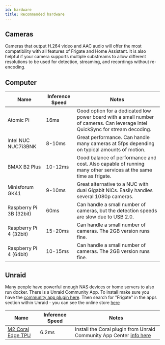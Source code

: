 ```yaml
---
id: hardware
title: Recommended hardware
---
```


## Cameras

Cameras that output H.264 video and AAC audio will offer the most compatibility with all features of Frigate and Home Assistant. It is also helpful if your camera supports multiple substreams to allow different resolutions to be used for detection, streaming, and recordings without re-encoding.

## Computer

| Name                    | Inference Speed | Notes                                                                                                                         |
| ----------------------- | --------------- | ----------------------------------------------------------------------------------------------------------------------------- |
| Atomic Pi               | 16ms            | Good option for a dedicated low power board with a small number of cameras. Can leverage Intel QuickSync for stream decoding. |
| Intel NUC NUC7i3BNK     | 8-10ms          | Great performance. Can handle many cameras at 5fps depending on typical amounts of motion.                                    |
| BMAX B2 Plus            | 10-12ms         | Good balance of performance and cost. Also capable of running many other services at the same time as frigate.                |
| Minisforum GK41         | 9-10ms          | Great alternative to a NUC with dual Gigabit NICs. Easily handles several 1080p cameras.                                      |
| Raspberry Pi 3B (32bit) | 60ms            | Can handle a small number of cameras, but the detection speeds are slow due to USB 2.0.                                       |
| Raspberry Pi 4 (32bit)  | 15-20ms         | Can handle a small number of cameras. The 2GB version runs fine.                                                              |
| Raspberry Pi 4 (64bit)  | 10-15ms         | Can handle a small number of cameras. The 2GB version runs fine.                                                              |

## Unraid

Many people have powerful enough NAS devices or home servers to also run docker. There is a Unraid Community App.
To install make sure you have the [community app plugin here](https://forums.unraid.net/topic/38582-plug-in-community-applications/). Then search for "Frigate" in the apps section within Unraid - you can see the online store [here](https://unraid.net/community/apps?q=frigate#r)

| Name                                 | Inference Speed | Notes                                                                                                                                                                       |
| ------------------------------------ | --------------- | --------------------------------------------------------------------------------------------------------------------------------------------------------------------------- |
| [M2 Coral Edge TPU](http://coral.ai) | 6.2ms           | Install the Coral plugin from Unraid Community App Center [info here](https://forums.unraid.net/topic/98064-support-blakeblackshear-frigate/?do=findComment&comment=949789) |
